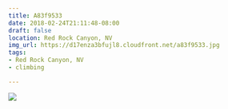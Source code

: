 ```yaml
---
title: A83f9533
date: 2018-02-24T21:11:48-08:00
draft: false
location: Red Rock Canyon, NV
img_url: https://d17enza3bfujl8.cloudfront.net/a83f9533.jpg
tags:
- Red Rock Canyon, NV
- climbing

---
```


![](https://d17enza3bfujl8.cloudfront.net/a83f9533.jpg)

